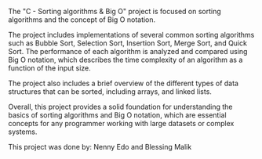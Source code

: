 The "C - Sorting algorithms & Big O" project is focused on sorting algorithms and the concept of Big O notation.

The project includes implementations of several common sorting algorithms such as Bubble Sort, Selection Sort, Insertion Sort, Merge Sort, and Quick Sort. The performance of each algorithm is analyzed and compared using Big O notation, which describes the time complexity of an algorithm as a function of the input size.

The project also includes a brief overview of the different types of data structures that can be sorted, including arrays, and linked lists.

Overall, this project provides a solid foundation for understanding the basics of sorting algorithms and Big O notation, which are essential concepts for any programmer working with large datasets or complex systems.

This project was done by: Nenny Edo and Blessing Malik
